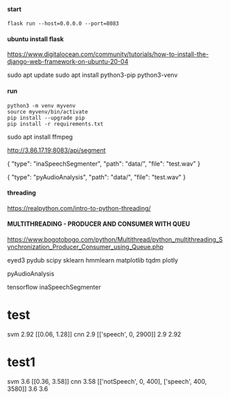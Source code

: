 #### start
```
flask run --host=0.0.0.0 --port=8083
 ```  

#### ubuntu install flask
https://www.digitalocean.com/community/tutorials/how-to-install-the-django-web-framework-on-ubuntu-20-04

sudo apt update
sudo apt install python3-pip python3-venv


#### run
```
python3 -m venv myvenv
source myvenv/bin/activate
pip install --upgrade pip
pip install -r requirements.txt
```

sudo apt install ffmpeg



http://3.86.17.19:8083/api/segment



{
    "type": "inaSpeechSegmenter", 
    "path": "data/",
    "file": "test.wav"
}


{
    "type": "pyAudioAnalysis", 
    "path": "data/",
    "file": "test.wav"
}



#### threading

https://realpython.com/intro-to-python-threading/


#### MULTITHREADING - PRODUCER AND CONSUMER WITH QUEU
https://www.bogotobogo.com/python/Multithread/python_multithreading_Synchronization_Producer_Consumer_using_Queue.php

eyed3
pydub
scipy
sklearn
hmmlearn
matplotlib
tqdm
plotly

pyAudioAnalysis

tensorflow
inaSpeechSegmenter


# test
svm  2.92  [[0.06, 1.28]]
cnn  2.9  [['speech', 0, 2900]]
2.9 2.92

# test1
svm  3.6  [[0.36, 3.58]]
cnn  3.58  [['notSpeech', 0, 400], ['speech', 400, 3580]]
3.6 3.6
